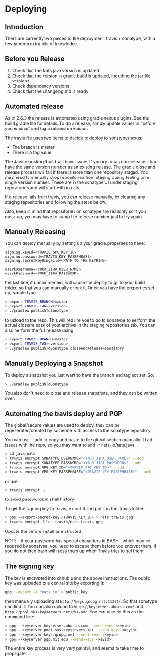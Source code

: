 
# Deploying

## Introduction

There are currently two pieces to the deployment, travis + sonatype, with a few random extra bits of knowledge.

## Before you Release

1. Check that the Nats.java version is updated.
2. Check that the version in gradle.build is updated, including the jar file versions
3. Check dependency versions.
4. Check that the changelog.md is ready

## Automated release

As of 2.6.3 the release is automated using gradle nexus plugins. See the build.gradle file for details. To do a release, simply update values in "before you release" and tag a release on master.

The travis file uses two items to decide to deploy to sonatype/nexus:

* The branch is master
* There is a tag value

The Java repository/build will have issues if you try to tag non-releases that have the same version number as an existing release. The gradle close and release process will fail if there is more than one repository staged. You may need to manually drop repositories from staging during testing on a single version number. These are in the sonatype UI under staging repositories and will start with io.nats.

If a release fails from travis, you can release manually, by clearing any staging repositories and following the steps below.

Also, keep in mind that repositories on sonatype are readonly so if you mess up, you may have to bump the release number just to try again.

## Manually Releasing

You can deploy manually by setting up your gradle.properties to have:

```ascii
signing.keyId=<TRAVIS_GPG_KEY_ID>
signing.password=<TRAVIS_KEY_PASSPHRASE>
signing.secretKeyRingFile=<PATH TO THE KEYRING>

ossrhUsername=<YOUR_JIRA_USER_NAME>
ossrhPassword=<YOUR_JIRA_PASSWORD>
```

the last line, if uncommented, will cause the deploy to go to your build folder, so that you can manually check it. Once you have the properties set up, simple type

```bash
> export TRAVIS_BRANCH=master
> export TRAVIS_TAG=<version>
> ./gradlew publishToSonatype
```

to upload to the repo. This will require you to go to sonatype to perform the actual close/release of your archive in the staging repositories tab. You can also perform the full release using:

```bash
> export TRAVIS_BRANCH=master
> export TRAVIS_TAG=<version>
> ./gradlew publishToSonatype closeAndReleaseRepository
```

## Manually Deploying a Snapshot

To deploy a snapshot you just want to have the branch and tag not set. So:

```bash
> ./gradlew publishToSonatype
```

You also don't need to close and release snapshots, and they can be written over.

## Automating the travis deploy and PGP

The global/secure values are used to deploy, they can be regenerated/created by someone with access to
the sonatype repository

You can use --add or copy and paste to the global section manually.
I had issues with the repo, so you may want to add -r nats-io/nats.java

```bash
> cd java-nats
> travis encrypt SONATYPE_USERNAME="<YOUR_JIRA_USER_NAME>" --add
> travis encrypt SONATYPE_PASSWORD="<YOUR_JIRA_PASSWORD>" --add
> travis encrypt GPG_KEY_ID="<TRAVIS_GPG_KEY_ID>" --add
> travis encrypt GPG_KEY_PASSPHRASE="<TRAVIS_KEY_PASSPHRASE>" --add
```

or use

```bash
> travis encrypt -i
```

to avoid passwords in shell history.

To get the signing key to travis, export it and put it in the .travis folder

```bash
> gpg --export-secret-key <TRAVIS_KEY_ID> > nats.travis.gpg
> travis encrypt-file .travis/nats.travis.gpg
```

Update the before install as instructed

NOTE - if your password has special characters to BASH - which may be required by sonatype, you need to escape them before you encrypt them. If you do not then bash will mess them up when Travis tries to set them.

## The signing key

The key is encrypted into github using the above instructions. The public key was uploaded to a central site by exporting it:

```bash
gpg --export -a "nats.io" > public.key
```

then manually uploading at `http://keys.gnupg.net:11371/`. So that sonatype can find it. You can also upload to `http://keyserver.ubuntu.com/` and `http://pool.sks-keyservers.net/pks/add`. You can also do this on the command line:

```bash
> gpg --keyserver keyserver.ubuntu.com --send-keys <keyid>
> gpg --keyserver pool.sks-keyservers.net --send-keys <keyid>
> gpg --keyserver keys.gnupg.net --send-keys <keyid>
> gpg --keyserver pgp.mit.edu --send-keys <keyid>
 ```

 The entire key process is very very painful, and seems to take time to propagate
